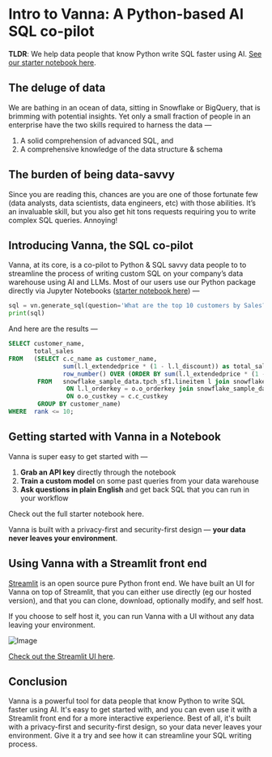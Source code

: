 # Intro to Vanna: A Python-based AI SQL co-pilot

**TLDR**: We help data people that know Python write SQL faster using AI. [See our starter notebook here](notebooks/vn-starter.md).

## The deluge of data

We are bathing in an ocean of data, sitting in Snowflake or BigQuery, that is brimming with potential insights. Yet only a small fraction of people in an enterprise have the two skills required to harness the data —

1. A solid comprehension of advanced SQL, and
2. A comprehensive knowledge of the data structure & schema

## The burden of being data-savvy

Since you are reading this, chances are you are one of those fortunate few (data analysts, data scientists, data engineers, etc) with those abilities. It’s an invaluable skill, but you also get hit tons requests requiring you to write complex SQL queries. Annoying!

## Introducing Vanna, the SQL co-pilot

Vanna, at its core, is a co-pilot to Python & SQL savvy data people to to streamline the process of writing custom SQL on your company’s data warehouse using AI and LLMs. Most of our users use our Python package directly via Jupyter Notebooks ([starter notebook here](https://github.com/vanna-ai/vanna-notebooks/blob/main/vn-starter.ipynb)) —

```python
sql = vn.generate_sql(question='What are the top 10 customers by Sales?')
print(sql)
```

And here are the results —

```sql
SELECT customer_name,
       total_sales
FROM   (SELECT c.c_name as customer_name,
               sum(l.l_extendedprice * (1 - l.l_discount)) as total_sales,
               row_number() OVER (ORDER BY sum(l.l_extendedprice * (1 - l.l_discount)) desc) as rank
        FROM   snowflake_sample_data.tpch_sf1.lineitem l join snowflake_sample_data.tpch_sf1.orders o
                ON l.l_orderkey = o.o_orderkey join snowflake_sample_data.tpch_sf1.customer c
                ON o.o_custkey = c.c_custkey
        GROUP BY customer_name)
WHERE  rank <= 10;
```

## Getting started with Vanna in a Notebook

Vanna is super easy to get started with —

1. **Grab an API key** directly through the notebook
2. **Train a custom model** on some past queries from your data warehouse
3. **Ask questions in plain English** and get back SQL that you can run in your workflow

Check out the full starter notebook here.

Vanna is built with a privacy-first and security-first design — **your data never leaves your environment**.

## Using Vanna with a Streamlit front end

[Streamlit](https://streamlit.io/) is an open source pure Python front end. We have built an UI for Vanna on top of Streamlit, that you can either use directly (eg our hosted version), and that you can clone, download, optionally modify, and self host.

If you choose to self host it, you can run Vanna with a UI without any data leaving your environment.

![Image](https://miro.medium.com/v2/resize:fit:640/format:webp/1*PmScp647UWIaxUatib_4SQ.png)

[Check out the Streamlit UI here](https://github.com/vanna-ai/vanna-streamlit).

## Conclusion

Vanna is a powerful tool for data people that know Python to write SQL faster using AI. It's easy to get started with, and you can even use it with a Streamlit front end for a more interactive experience. Best of all, it's built with a privacy-first and security-first design, so your data never leaves your environment. Give it a try and see how it can streamline your SQL writing process.